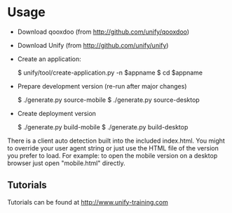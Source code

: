 Usage
=====

* Download qooxdoo (from http://github.com/unify/qooxdoo)
* Download Unify (from http://github.com/unify/unify)

* Create an application:
  
    $ unify/tool/create-application.py -n $appname
    $ cd $appname

* Prepare development version (re-run after major changes)

    $ ./generate.py source-mobile
    $ ./generate.py source-desktop
    
* Create deployment version

    $ ./generate.py build-mobile
    $ ./generate.py build-desktop
    
There is a client auto detection built into the included index.html. You might to override
your user agent string or just use the HTML file of the version you prefer to load. For
example: to open the mobile version on a desktop browser just open "mobile.html" directly.

Tutorials
---------

Tutorials can be found at http://www.unify-training.com
